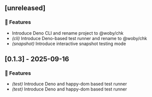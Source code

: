 ## [unreleased]

### 🚀 Features

- Introduce Deno CLI and rename project to @woby/chk
- *(cli)* Introduce Deno-based test runner and rename to @woby/chk
- *(snapshot)* Introduce interactive snapshot testing mode
## [0.1.3] - 2025-09-16

### 🚀 Features

- *(test)* Introduce Deno and happy-dom based test runner
- *(test)* Introduce Deno and happy-dom based test runner
